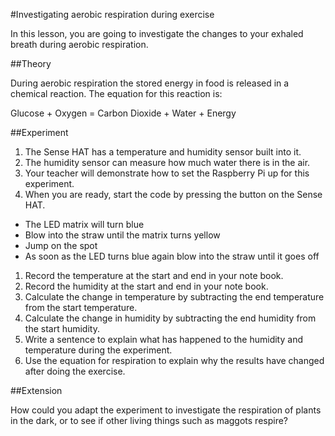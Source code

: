 #Investigating aerobic respiration during exercise

In this lesson, you are going to investigate the changes to your exhaled breath during aerobic respiration.

##Theory 

During aerobic respiration the stored energy in food is released in a chemical reaction.
The equation for this reaction is:

Glucose + Oxygen = Carbon Dioxide + Water + Energy

##Experiment  

1. The Sense HAT has a temperature and humidity sensor built into it. 
1. The humidity sensor can measure how much water there is in the air.
1. Your teacher will demonstrate how to set the Raspberry Pi up for this experiment.
1. When you are ready, start the code by pressing the button on the Sense HAT. 
- The LED matrix will turn blue
- Blow into the straw until the matrix turns yellow
- Jump on the spot 
- As soon as the LED turns blue again blow into the straw until it goes off 
1. Record the temperature at the start and end in your note book.
1. Record the humidity at the start and end in your note book.
1. Calculate the change in temperature by subtracting the end temperature from the start temperature.
1. Calculate the change in humidity by subtracting the end humidity from the start humidity.
1. Write a sentence to explain what has happened to the humidity and temperature during the experiment.
1. Use the equation for respiration to explain why the results have changed after doing the exercise.

##Extension

How could you adapt the experiment to investigate the respiration of plants in the dark, or to see if other living things such as maggots respire?


